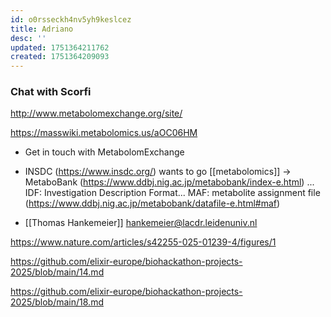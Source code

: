 ```yaml
---
id: o0rsseckh4nv5yh9keslcez
title: Adriano
desc: ''
updated: 1751364211762
created: 1751364209093
---
```


### Chat with Scorfi 

http://www.metabolomexchange.org/site/

https://masswiki.metabolomics.us/aOC06HM


- Get in touch with MetabolomExchange 

- INSDC (https://www.insdc.org/) wants to go [[metabolomics]] -> MetaboBank (https://www.ddbj.nig.ac.jp/metabobank/index-e.html) ... IDF: Investigation Description Format... MAF: metabolite assignment file (https://www.ddbj.nig.ac.jp/metabobank/datafile-e.html#maf)

- [[Thomas Hankemeier]] hankemeier@lacdr.leidenuniv.nl

https://www.nature.com/articles/s42255-025-01239-4/figures/1

https://github.com/elixir-europe/biohackathon-projects-2025/blob/main/14.md

https://github.com/elixir-europe/biohackathon-projects-2025/blob/main/18.md

